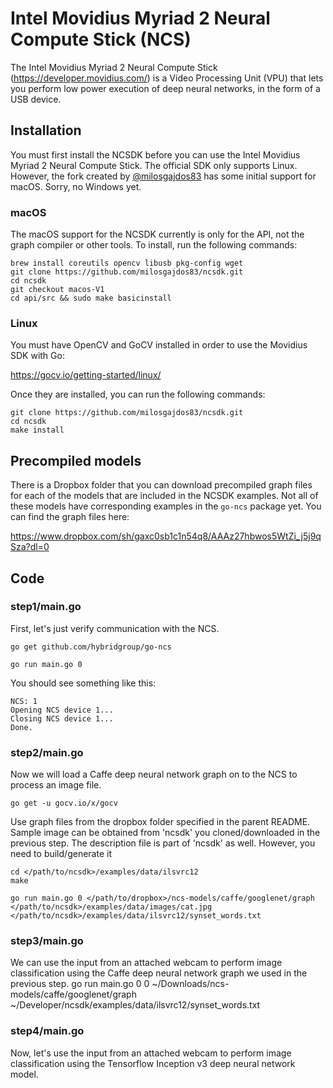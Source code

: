 # Intel Movidius Myriad 2 Neural Compute Stick (NCS)

The Intel Movidius Myriad 2 Neural Compute Stick (https://developer.movidius.com/) is a Video Processing Unit (VPU) that lets you perform low power execution of deep neural networks, in the form of a USB device.

## Installation

You must first install the NCSDK before you can use the Intel Movidius Myriad 2 Neural Compute Stick. The official SDK only supports Linux. However, the fork created by [@milosgajdos83](https://github.com/milosgajdos83) has some initial support for macOS. Sorry, no Windows yet.

### macOS

The macOS support for the NCSDK currently is only for the API, not the graph compiler or other tools. To install, run the following commands:

    brew install coreutils opencv libusb pkg-config wget
    git clone https://github.com/milosgajdos83/ncsdk.git
    cd ncsdk
    git checkout macos-V1
    cd api/src && sudo make basicinstall

### Linux

You must have OpenCV and GoCV installed in order to use the Movidius SDK with Go:

https://gocv.io/getting-started/linux/

Once they are installed, you can run the following commands:

    git clone https://github.com/milosgajdos83/ncsdk.git
    cd ncsdk
    make install

## Precompiled models

There is a Dropbox folder that you can download precompiled graph files for each of the models that are included in the NCSDK examples. Not all of these models have corresponding examples in the `go-ncs` package yet. You can find the graph files here:

https://www.dropbox.com/sh/gaxc0sb1c1n54q8/AAAz27hbwos5WtZi_j5j9qSza?dl=0

## Code

### step1/main.go

First, let's just verify communication with the NCS.

	go get github.com/hybridgroup/go-ncs

	go run main.go 0 
	
You should see something like this:

```
NCS: 1
Opening NCS device 1...
Closing NCS device 1...
Done.
```

### step2/main.go

Now we will load a Caffe deep neural network graph on to the NCS to process an image file.

	go get -u gocv.io/x/gocv

Use graph files from the dropbox folder specified in the parent README.
Sample image can be obtained from 'ncsdk' you cloned/downloaded in the previous step.
The description file is part of 'ncsdk' as well. However, you need to build/generate it

    cd </path/to/ncsdk>/examples/data/ilsvrc12
    make

    go run main.go 0 </path/to/dropbox>/ncs-models/caffe/googlenet/graph </path/to/ncsdk>/examples/data/images/cat.jpg </path/to/ncsdk>/examples/data/ilsvrc12/synset_words.txt

### step3/main.go

We can use the input from an attached webcam to perform image classification using the Caffe deep neural network graph we used in the previous step.
    go run main.go 0 0 ~/Downloads/ncs-models/caffe/googlenet/graph ~/Developer/ncsdk/examples/data/ilsvrc12/synset_words.txt

### step4/main.go

Now, let's use the input from an attached webcam to perform image classification using the Tensorflow Inception v3 deep neural network model.
